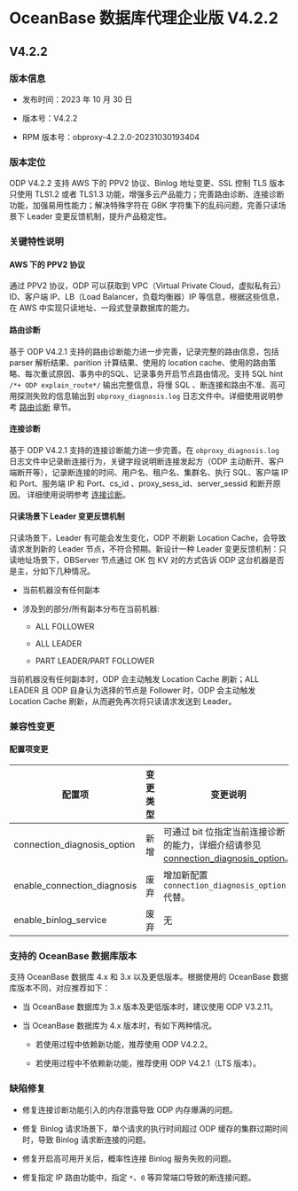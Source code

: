 # OceanBase 数据库代理企业版 V4.2.2

## V4.2.2

### 版本信息

* 发布时间：2023 年 10 月 30 日

* 版本号：V4.2.2

* RPM 版本号：obproxy-4.2.2.0-20231030193404

### 版本定位

ODP V4.2.2 支持 AWS 下的 PPV2 协议、Binlog 地址变更、SSL 控制 TLS 版本只使用 TLS1.2 或者 TLS1.3 功能，增强多云产品能力；完善路由诊断、连接诊断功能，加强易用性能力；解决特殊字符在 GBK 字符集下的乱码问题，完善只读场景下 Leader 变更反馈机制，提升产品稳定性。

### 关键特性说明

#### AWS 下的 PPV2 协议

通过 PPV2 协议，ODP 可以获取到 VPC（Virtual Private Cloud，虚拟私有云）ID、客户端 IP、LB（Load Balancer，负载均衡器）IP 等信息，根据这些信息，在 AWS 中实现只读地址、一段式登录数据库的能力。

#### 路由诊断

基于 ODP V4.2.1 支持的路由诊断能力进一步完善，记录完整的路由信息，包括 parser 解析结果、parition 计算结果、使用的 location cache、使用的路由策略、每次重试原因、事务中的SQL、记录事务开启节点路由情况。支持 SQL hint `/*+ ODP explain_route*/` 输出完整信息，将慢 SQL 、断连接和路由不准、高可用探测失败的信息输出到 `obproxy_diagnosis.log` 日志文件中。详细使用说明参考 [路由诊断](../../../900.o-m-guide/400.routing-diagnosis/100.overview-of-routing-diagnosis.md) 章节。

#### 连接诊断

基于 ODP V4.2.1 支持的连接诊断能力进一步完善。在 `obproxy_diagnosis.log` 日志文件中记录断连接行为，关键字段说明断连接发起方（ODP 主动断开、客户端断开等），记录断连接的时间、用户名、租户名、集群名、执行 SQL、客户端 IP 和 Port、服务端 IP 和 Port、cs_id 、proxy_sess_id、server_sessid 和断开原因。 详细使用说明参考 [连接诊断](../../../500.connection-management/500.connection-diagnosis.md)。

#### 只读场景下 Leader 变更反馈机制

只读场景下，Leader 有可能会发生变化，ODP 不刷新 Location Cache，会导致请求发到新的 Leader 节点，不符合预期。新设计一种 Leader 变更反馈机制：只读地址场景下，OBServer 节点通过 OK 包 KV 对的方式告诉 ODP 这台机器是否是主，分如下几种情况。

* 当前机器没有任何副本

* 涉及到的部分/所有副本分布在当前机器:

  * ALL FOLLOWER

  * ALL LEADER

  * PART LEADER/PART FOLLOWER

当前机器没有任何副本时，ODP 会主动触发 Location Cache 刷新；ALL LEADER 且 ODP 自身认为选择的节点是 Follower 时，ODP 会主动触发 Location Cache 刷新，从而避免再次将只读请求发送到 Leader。

### 兼容性变更

#### 配置项变更

| 配置项   | 变更类型  | 变更说明   |
|----------|----------|-----------|
| connection_diagnosis_option | 新增 | 可通过 bit 位指定当前连接诊断的能力，详细介绍请参见 [connection_diagnosis_option](../../../400.configuration-management/200.dynamically-effective/252.connection-diagnosis-option.md)。 |
| enable_connection_diagnosis | 废弃 | 增加新配置 `connection_diagnosis_option` 代替。 |
| enable_binlog_service | 废弃 | 无 |

### 支持的 OceanBase 数据库版本

支持 OceanBase 数据库 4.x 和 3.x 以及更低版本。根据使用的 OceanBase 数据库版本不同，对应推荐如下：

* 当 OceanBase 数据库为 3.x 版本及更低版本时，建议使用 ODP V3.2.11。

* 当 OceanBase 数据库为 4.x 版本时，有如下两种情况。
  
  * 若使用过程中依赖新功能，推荐使用 ODP V4.2.2。
  
  * 若使用过程中不依赖新功能，推荐使用 ODP V4.2.1（LTS 版本）。

### 缺陷修复

* 修复连接诊断功能引入的内存泄露导致 ODP 内存爆满的问题。

* 修复 Binlog 请求场景下，单个请求的执行时间超过 ODP 缓存的集群过期时间时，导致 Binlog 请求断连接的问题。

* 修复开启高可用开关后，概率性连接 Binlog 服务失败的问题。

* 修复指定 IP 路由功能中，指定 `*`、`0` 等异常端口导致的断连接问题。
